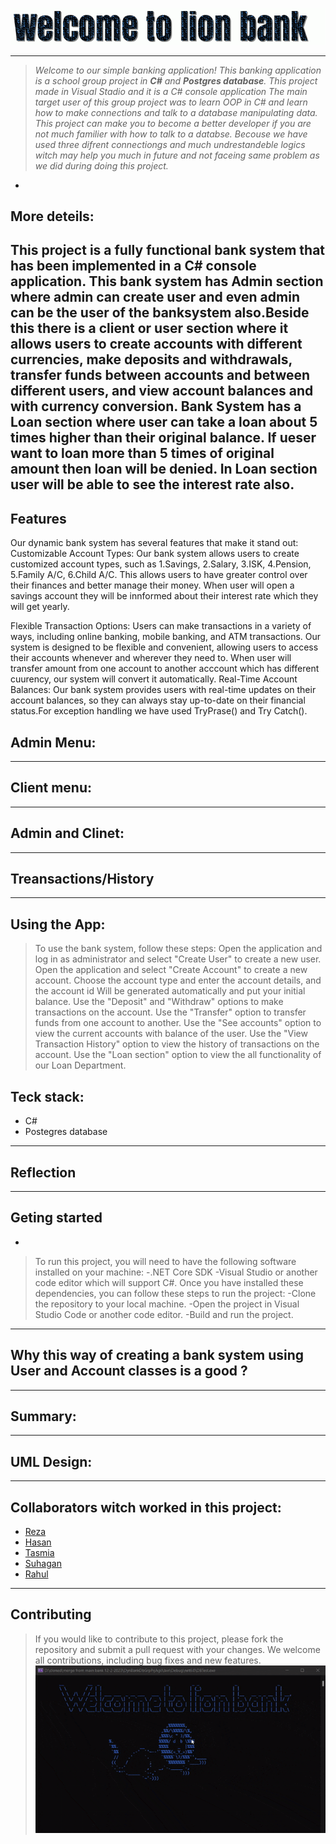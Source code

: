 

   ![Alt Text](https://github.com/Md-Ruhul-Amin-Rony/DynBankDbGrpPrjAgil/blob/newReaz/gif%20branch/S1hnYM98.gif)

___
> *Welcome to our simple banking application! This banking application is a school group project in **C#** and **Postgres database**. This project made in Visual Stadio and it is a C# console application The main target user of this group project was to learn OOP in C# and learn how to make connections and talk to a database manipulating data. This project can make you to become a better developer if you are not much familier with how to talk to a databse. Becouse we have used three difrent connectiongs and much undrestandeble logics witch may help you much in future and not faceing same problem as we did during doing this project.* 
-

## More deteils: 
This project is a fully functional bank system that has been implemented in a C# console application. This bank system has Admin section where admin can create user and even admin can be the user of the banksystem also.Beside this there is a client or user section where it allows users to create accounts with different currencies, make deposits and withdrawals, transfer funds between accounts and between different users, and view account balances and with currency conversion. Bank System has a Loan section where user can take a loan about 5 times higher than their original balance. If ueser want to loan more than 5 times of original amount then loan will be denied. In Loan section user will be able to see the interest rate also.
-

## Features
Our dynamic bank system has several features that make it stand out:
Customizable Account Types: Our bank system allows users to create customized account types, such as 1.Savings, 2.Salary, 3.ISK, 4.Pension, 5.Family A/C, 6.Child A/C. This allows users to have greater control over their finances and better manage their money. When user will open a savings account they will be innformed about their interest rate which they will get yearly.

Flexible Transaction Options: Users can make transactions in a variety of ways, including online banking, mobile banking, and ATM transactions. Our system is designed to be flexible and convenient, allowing users to access their accounts whenever and wherever they need to. When user will transfer amount from one account to another acccount which has different cuurency, our system will convert it automatically.
Real-Time Account Balances: Our bank system provides users with real-time updates on their account balances, so they can always stay up-to-date on their financial status.For exception handling we have used TryPrase() and Try Catch().


## Admin Menu:
___



## Client menu:
___



## Admin and Clinet:
___



## Treansactions/History
___


## Using the App:
> To use the bank system, follow these steps:
Open the application and log in as administrator and select "Create User" to create a new user.
Open the application and select "Create Account" to create a new account.
Choose the account type and enter the account details, and the  account id Will be generated automatically and put your initial balance.
Use the "Deposit" and "Withdraw" options to make transactions on the account.
Use the "Transfer" option to transfer funds from one account to another.
Use the "See accounts" option to view the current accounts with balance of the user.
Use the "View Transaction History" option to view the history of transactions on the account.
Use the "Loan section" option to view the all functionality of our Loan Department.
## Teck stack:
- C# 
- Postegres database


___


## Reflection


___


## Geting started
-
> To run this project, you will need to have the following software installed on your machine:
-.NET Core SDK
-Visual Studio or another code editor which will support C#.
> Once you have installed these dependencies, you can follow these steps to run the project:
-Clone the repository to your local machine.
-Open the project in Visual Studio Code or another code editor.
-Build and run the project.
___


## Why this way of creating a bank system using User and Account classes is a good ?
___


## Summary:
___


## UML Design:
___


## Collaborators witch worked in this project:
   - [Reza](https://github.com/Rezaeskandar/ATM)
   - [Hasan](https://github.com/chasmkhasan)
   - [Tasmia](https://github.com/tasmiazahin)
   - [Suhagan](https://github.com/suhagan)
   - [Rahul](https://github.com/Md-Ruhul-Amin-Rony)
___
## Contributing
> If you would like to contribute to this project, please fork the repository and submit a pull request with your changes. We welcome all contributions, including bug fixes and new features. 
![Alt Text](https://github.com/Md-Ruhul-Amin-Rony/DynBankDbGrpPrjAgil/blob/newReaz/gif%20branch/ezgif.com-optimize.gif)
